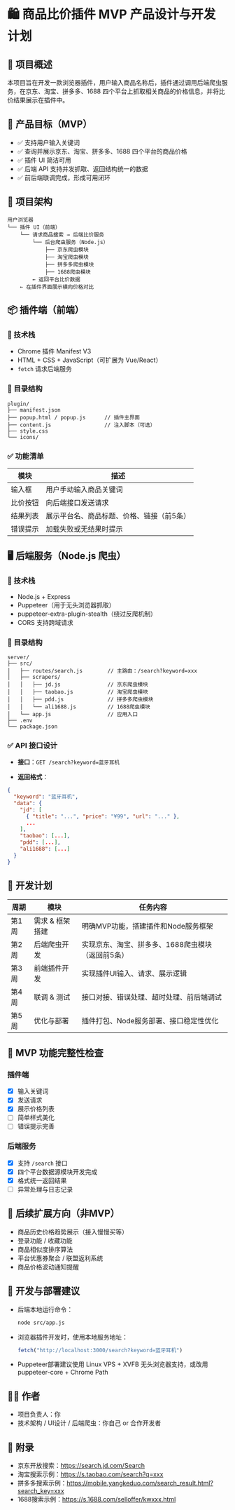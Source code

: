 
# 🛍️ 商品比价插件 MVP 产品设计与开发计划

## 📌 项目概述

本项目旨在开发一款浏览器插件，用户输入商品名称后，插件通过调用后端爬虫服务，在京东、淘宝、拼多多、1688 四个平台上抓取相关商品的价格信息，并将比价结果展示在插件中。

## 🎯 产品目标（MVP）

- ✅ 支持用户输入关键词
- ✅ 查询并展示京东、淘宝、拼多多、1688 四个平台的商品价格
- ✅ 插件 UI 简洁可用
- ✅ 后端 API 支持并发抓取、返回结构统一的数据
- ✅ 前后端联调完成，形成可用闭环

## 🧩 项目架构

```
用户浏览器
└── 插件 UI（前端）
    └── 请求商品搜索 → 后端比价服务
        └── 后台爬虫服务（Node.js）
            ├── 京东爬虫模块
            ├── 淘宝爬虫模块
            ├── 拼多多爬虫模块
            ├── 1688爬虫模块
        ← 返回平台比价数据
    ← 在插件界面展示横向价格对比
```

## 📦 插件端（前端）

### 🔧 技术栈

- Chrome 插件 Manifest V3
- HTML + CSS + JavaScript（可扩展为 Vue/React）
- `fetch` 请求后端服务

### 📄 目录结构

```
plugin/
├── manifest.json
├── popup.html / popup.js      // 插件主界面
├── content.js                 // 注入脚本（可选）
├── style.css
└── icons/
```

### ✅ 功能清单

| 模块         | 描述                                      |
|--------------|-------------------------------------------|
| 输入框        | 用户手动输入商品关键词                     |
| 比价按钮      | 向后端接口发送请求                         |
| 结果列表      | 展示平台名、商品标题、价格、链接（前5条）   |
| 错误提示      | 加载失败或无结果时提示                     |

## 🖥️ 后端服务（Node.js 爬虫）

### 🔧 技术栈

- Node.js + Express
- Puppeteer（用于无头浏览器抓取）
- puppeteer-extra-plugin-stealth（绕过反爬机制）
- CORS 支持跨域请求

### 📄 目录结构

```
server/
├── src/
│   ├── routes/search.js        // 主路由：/search?keyword=xxx
│   ├── scrapers/
│   │   ├── jd.js               // 京东爬虫模块
│   │   ├── taobao.js           // 淘宝爬虫模块
│   │   ├── pdd.js              // 拼多多爬虫模块
│   │   └── ali1688.js          // 1688爬虫模块
│   └── app.js                  // 应用入口
├── .env
└── package.json
```

### ✅ API 接口设计

- **接口**：`GET /search?keyword=蓝牙耳机`

- **返回格式**：
```json
{
  "keyword": "蓝牙耳机",
  "data": {
    "jd": [
      { "title": "...", "price": "¥99", "url": "..." },
      ...
    ],
    "taobao": [...],
    "pdd": [...],
    "ali1688": [...]
  }
}
```

## 📅 开发计划

| 周期  | 模块            | 任务内容                                         |
|-------|-----------------|--------------------------------------------------|
| 第1周 | 需求 & 框架搭建  | 明确MVP功能，搭建插件和Node服务框架               |
| 第2周 | 后端爬虫开发     | 实现京东、淘宝、拼多多、1688爬虫模块（返回前5条） |
| 第3周 | 前端插件开发     | 实现插件UI输入、请求、展示逻辑                   |
| 第4周 | 联调 & 测试     | 接口对接、错误处理、超时处理、前后端调试         |
| 第5周 | 优化与部署       | 插件打包、Node服务部署、接口稳定性优化           |

## 🧱 MVP 功能完整性检查

### 插件端

- [x] 输入关键词
- [x] 发送请求
- [x] 展示价格列表
- [ ] 简单样式美化
- [ ] 错误提示完善

### 后端服务

- [x] 支持 `/search` 接口
- [x] 四个平台数据源模块开发完成
- [x] 格式统一返回结果
- [ ] 异常处理与日志记录

## 🧭 后续扩展方向（非MVP）

- 商品历史价格趋势展示（接入慢慢买等）
- 登录功能 / 收藏功能
- 商品相似度排序算法
- 平台优惠券聚合 / 联盟返利系统
- 商品价格波动通知提醒

## 🧰 开发与部署建议

- 后端本地运行命令：
  ```bash
  node src/app.js
  ```

- 浏览器插件开发时，使用本地服务地址：
  ```js
  fetch("http://localhost:3000/search?keyword=蓝牙耳机")
  ```

- Puppeteer部署建议使用 Linux VPS + XVFB 无头浏览器支持，或改用 puppeteer-core + Chrome Path

## 🧑‍💻 作者

- 项目负责人：你
- 技术架构 / UI设计 / 后端爬虫：你自己 or 合作开发者

## 📎 附录

- 京东开放搜索：https://search.jd.com/Search
- 淘宝搜索示例：https://s.taobao.com/search?q=xxx
- 拼多多搜索示例：https://mobile.yangkeduo.com/search_result.html?search_key=xxx
- 1688搜索示例：https://s.1688.com/selloffer/kwxxx.html
